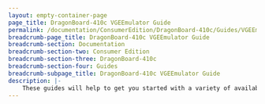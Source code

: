 ```yaml
---
layout: empty-container-page
page_title: DragonBoard-410c VGEEmulator Guide
permalink: /documentation/ConsumerEdition/DragonBoard-410c/Guides/VGEEmulator.md/
breadcrumb-page_title: DragonBoard-410c VGEEmulator Guide
breadcrumb-section: Documentation
breadcrumb-section-two: Consumer Edition
breadcrumb-section-three: DragonBoard-410c
breadcrumb-section-four: Guides
breadcrumb-subpage_title: DragonBoard-410c VGEEmulator Guide
description: |-
    These guides will help to get you started with a variety of available on-boards software
---
```

